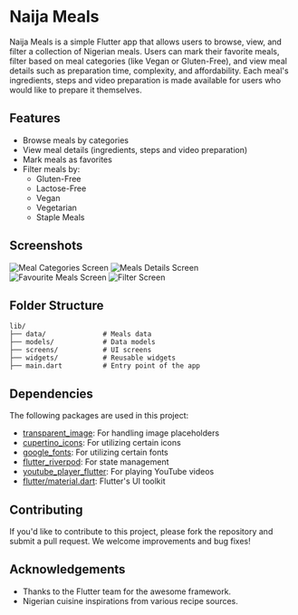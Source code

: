# Naija Meals

Naija Meals is a simple Flutter app that allows users to browse, view, and filter a collection of Nigerian meals. Users can mark their favorite meals, filter based on meal categories (like Vegan or Gluten-Free), and view meal details such as preparation time, complexity, and affordability. Each meal's ingredients, steps and video preparation is made available for users who would like to prepare it themselves.

## Features

- Browse meals by categories
- View meal details (ingredients, steps and video preparation)
- Mark meals as favorites
- Filter meals by:
  - Gluten-Free
  - Lactose-Free
  - Vegan
  - Vegetarian
  - Staple Meals

## Screenshots

![Meal Categories Screen](lib/assets/screenshots/categories_screen.jpg)
![Meals Details Screen](lib\assets\screenshots\meal_details.jpg)
![Favourite Meals Screen](lib\assets\screenshots\favourite_meals.jpg)
![Filter Screen](lib\assets\screenshots\filter_screen.jpg)


## Folder Structure

```plaintext
lib/
├── data/              # Meals data
├── models/            # Data models
├── screens/           # UI screens
├── widgets/           # Reusable widgets
├── main.dart          # Entry point of the app
```

## Dependencies

The following packages are used in this project:

- [transparent_image](https://pub.dev/packages/transparent_image): For handling image placeholders
- [cupertino_icons](https://pub.dev/packages/cupertino_icons): For utilizing certain icons
- [google_fonts](https://pub.dev/packages/google_fonts): For utilizing certain fonts
- [flutter_riverpod](https://pub.dev/packages/flutter_riverpod): For state management
- [youtube_player_flutter](https://pub.dev/packages/youtube_player_flutter): For playing YouTube videos
- [flutter/material.dart](https://flutter.dev): Flutter's UI toolkit

## Contributing

If you'd like to contribute to this project, please fork the repository and submit a pull request. We welcome improvements and bug fixes!

## Acknowledgements

- Thanks to the Flutter team for the awesome framework.
- Nigerian cuisine inspirations from various recipe sources.